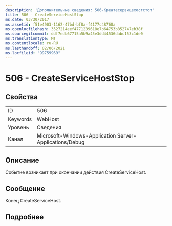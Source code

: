 ```yaml
---
description: 'Дополнительные сведения: 506-Креатесервицехостстоп'
title: 506 - CreateServiceHostStop
ms.date: 03/30/2017
ms.assetid: f51e4903-1162-47bd-bf8a-f4177c48768a
ms.openlocfilehash: 3527214eef4771239618e7b64753b852747eb38f
ms.sourcegitcommit: ddf7edb67715a5b9a45e3dd44536dabc153c1de0
ms.translationtype: MT
ms.contentlocale: ru-RU
ms.lasthandoff: 02/06/2021
ms.locfileid: "99759969"
---
```

# <a name="506---createservicehoststop"></a>506 - CreateServiceHostStop

## <a name="properties"></a>Свойства  
  
|||  
|-|-|  
|ID|506|  
|Keywords|WebHost|  
|Уровень|Сведения|  
|Канал|Microsoft-Windows-Application Server-Applications/Debug|  
  
## <a name="description"></a>Описание  

 Событие возникает при окончании действия CreateServiceHost.  
  
## <a name="message"></a>Сообщение  

 Конец CreateServiceHost.  
  
## <a name="details"></a>Подробнее
